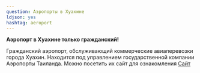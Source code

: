 ```yaml
---
question: Аэропорты в Хуахине
ldjson: yes
hashtag: aeroport
---
```


**Аэропорт в Хуахине только гражданский!**

 Гражданский аэропорт, обслуживающий коммерческие авиаперевозки города Хуахин. Находится под управлением государственной компании Аэропорты Таиланда. Можно посетить их сайт для ознакомления
[Сайт](http://minisite.airports.go.th/huahin/)
